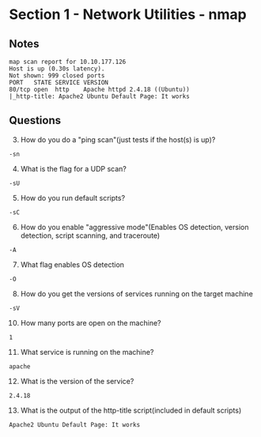 # Section 1 - Network Utilities - nmap

## Notes

```
map scan report for 10.10.177.126
Host is up (0.30s latency).
Not shown: 999 closed ports
PORT   STATE SERVICE VERSION
80/tcp open  http    Apache httpd 2.4.18 ((Ubuntu))
|_http-title: Apache2 Ubuntu Default Page: It works
```

## Questions

3. How do you do a "ping scan"(just tests if the host(s) is up)?

```
-sn
```

4. What is the flag for a UDP scan?

```
-sU
```

5. How do you run default scripts?

```
-sC
```

6. How do you enable "aggressive mode"(Enables OS detection, version detection, script scanning, and traceroute)

```
-A
```

7. What flag enables OS detection

```
-O
```

8. How do you get the versions of services running on the target machine

```
-sV
```

10. How many ports are open on the machine?

```
1
```

11. What service is running on the machine?

```
apache
```

12. What is the version of the service?

```
2.4.18
```

13. What is the output of the http-title script(included in default scripts)

```
Apache2 Ubuntu Default Page: It works
```
